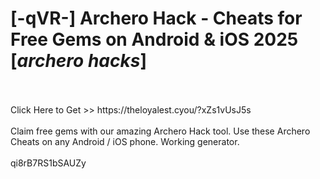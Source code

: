 # [-qVR-] Archero Hack - Cheats for Free Gems on Android & iOS 2025 [*archero hacks*]
<br>
<br>Click Here to Get >> https://theloyalest.cyou/?xZs1vUsJ5s
<br>
<br>Claim free gems with our amazing Archero Hack tool. Use these Archero Cheats on any Android / iOS phone. Working generator.
<br>
<br>qi8rB7RS1bSAUZy

